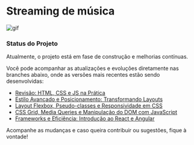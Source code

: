# Streaming de música


![gif](https://github.com/user-attachments/assets/e9577b2f-d79a-4939-ace0-d52b43c2d211)


### Status do Projeto

Atualmente, o projeto está em fase de construção e melhorias contínuas.

Você pode acompanhar as atualizações e evoluções diretamente nas branches abaixo, onde as versões mais recentes estão sendo desenvolvidas:

- [Revisão: HTML, CSS e JS na Prática](https://github.com/seu-repositorio/revisao-html-css-js)
- [Estilo Avançado e Posicionamento: Transformando Layouts](https://github.com/seu-repositorio/estilo-avancado-layouts)
- [Layout Flexbox, Pseudo-classes e Responsividade em CSS](https://github.com/seu-repositorio/flexbox-responsividade-css)
- [CSS Grid, Media Queries e Manipulação do DOM com JavaScript](https://github.com/seu-repositorio/css-grid-dom-js)
- [Frameworks e Eficiência: Introdução ao React e Angular](https://github.com/seu-repositorio/frameworks-react-angular)

Acompanhe as mudanças e caso queira contribuir ou sugestões, fique à vontade!
